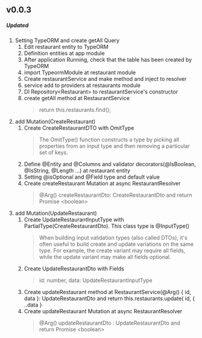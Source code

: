 <h2>v0.0.3</h2>
<h5>Updated</h5>
<ol>
    <li>Setting TypeORM and create getAll Query
        <ol>
            <li>Edit restaurant entity to TypeORM</li>
            <li>Definition entities at app module</li>
            <li>After application Running, check that the table has been created by TypeORM</li>
            <li>import TypeormModule at restaurant module</li>
            <li>Create restaurantService and make method and inject to resolver</li>
            <li>service add to providers at restaurants module</li>
            <li>DI Repository&lt;Restaurant&gt; to restaurantService's constructor</li>
            <li>create getAll method at RestaurantService<blockquote>return this.restaurants.find();</blockquote></li>
        </ol>
    </li>
    <li>add Mutation(CreateRestaurant)
        <ol>
            <li>Create CreateRestaurantDTO with OmitType<blockquote>The OmitType() function constructs a type by picking all properties from an input type and then removing a particular set of keys.</blockquote></li>
            <li>Define @Entity and @Columns and validator decorators(@IsBoolean, @IsString, @Length ...) at restaurant entity</li>
            <li>Setting @isOptional and @Field type and default value</li>
            <li>Create createRestaurant Mutation at async RestaurantResolver<blockquote>@Arg() createRestaurantDto: CreateRestaurantDto and return Promise &lt;boolean&gt;</blockquote></li>
        </ol>
    </li>
    <li>add Mutation(UpdateRestaurant)
        <ol>
            <li>Create UpdateRestaurantInputType with PartialType(CreateRestaurantDto). This class type is @InputType()<blockquote>When building input validation types (also called DTOs), it's often useful to build create and update variations on the same type. For example, the create variant may require all fields, while the update variant may make all fields optional.</blockquote></li>
            <li>Create UpdateRestaurantDto with Fields<blockquote>id: number, data: UpdateRestaurantInputType</blockquote></li>
            <li>Create updateRestaurant method at RestaurantService(@Arg() { id, data }: UpdateRestaurantDto and return this.restaurants.update( id, { ..data }</li>
            <li>Create updateRestaurant Mutation at async RestaurantResolver<blockquote>@Arg() updateRestaurantDto : UpdateRestaurantDto and return Promise &lt;boolean&gt;</blockquote></li>
        </ol>
    </li>
</ol>